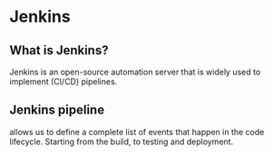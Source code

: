 

# Jenkins

## What is Jenkins?	
Jenkins is an open-source automation server that is widely used to implement (CI/CD) pipelines.
## Jenkins pipeline	
allows us to define a complete list of events that happen in the code lifecycle. Starting from the build, to testing and deployment.
